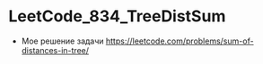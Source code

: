 # LeetCode_834_TreeDistSum

* Мое решение задачи https://leetcode.com/problems/sum-of-distances-in-tree/

